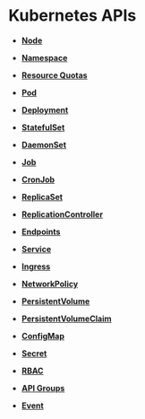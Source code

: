 # Kubernetes APIs<a name="cce_02_0340"></a>

-   **[Node](node.md)**  

-   **[Namespace](namespace.md)**  

-   **[Resource Quotas](resource-quotas.md)**  

-   **[Pod](pod.md)**  

-   **[Deployment](deployment.md)**  

-   **[StatefulSet](statefulset.md)**  

-   **[DaemonSet](daemonset.md)**  

-   **[Job](job.md)**  

-   **[CronJob](cronjob.md)**  

-   **[ReplicaSet](replicaset.md)**  

-   **[ReplicationController](replicationcontroller.md)**  

-   **[Endpoints](endpoints.md)**  

-   **[Service](service.md)**  

-   **[Ingress](ingress.md)**  

-   **[NetworkPolicy](networkpolicy.md)**  

-   **[PersistentVolume](persistentvolume.md)**  

-   **[PersistentVolumeClaim](persistentvolumeclaim.md)**  

-   **[ConfigMap](configmap.md)**  

-   **[Secret](secret.md)**  

-   **[RBAC](rbac.md)**  

-   **[API Groups](api-groups.md)**  

-   **[Event](event.md)**  


